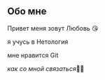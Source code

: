 ## Обо мне ##

Привет меня зовут Любовь 😘

я учусь в Нетология

мне нравится Git

_как со мной связаться_🙅‍♀️




